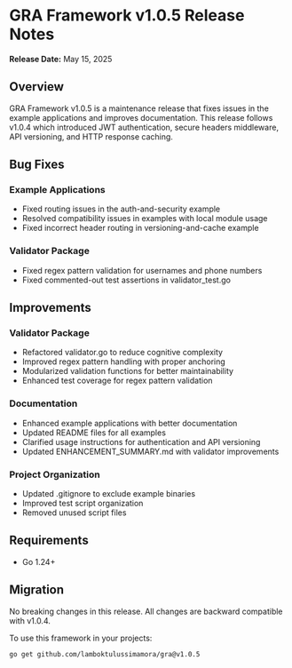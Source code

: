 # GRA Framework v1.0.5 Release Notes

**Release Date:** May 15, 2025

## Overview

GRA Framework v1.0.5 is a maintenance release that fixes issues in the example applications and improves documentation. This release follows v1.0.4 which introduced JWT authentication, secure headers middleware, API versioning, and HTTP response caching.

## Bug Fixes

### Example Applications
- Fixed routing issues in the auth-and-security example
- Resolved compatibility issues in examples with local module usage
- Fixed incorrect header routing in versioning-and-cache example

### Validator Package
- Fixed regex pattern validation for usernames and phone numbers
- Fixed commented-out test assertions in validator_test.go

## Improvements

### Validator Package
- Refactored validator.go to reduce cognitive complexity
- Improved regex pattern handling with proper anchoring
- Modularized validation functions for better maintainability
- Enhanced test coverage for regex pattern validation

### Documentation
- Enhanced example applications with better documentation
- Updated README files for all examples
- Clarified usage instructions for authentication and API versioning
- Updated ENHANCEMENT_SUMMARY.md with validator improvements

### Project Organization
- Updated .gitignore to exclude example binaries
- Improved test script organization
- Removed unused script files

## Requirements

- Go 1.24+

## Migration

No breaking changes in this release. All changes are backward compatible with v1.0.4.

To use this framework in your projects:
```bash
go get github.com/lamboktulussimamora/gra@v1.0.5
```
